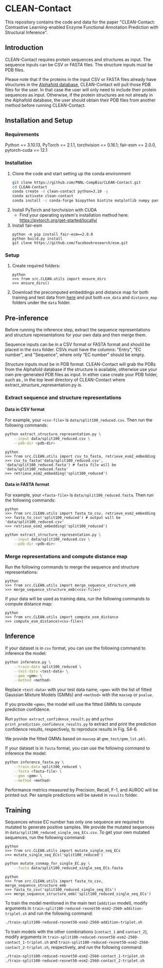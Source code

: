 # CLEAN-Contact

This repository contains the code and data for the paper "CLEAN-Contact: Contrastive Learning-enabled Enzyme Functional Annotation Prediction with Structural Inference".

## Introduction
CLEAN-Contact requires protein sequences and structures as input. The sequence inputs can be CSV or FASTA files. The 
structure inputs must be PDB files. 

Please note that if the proteins in the input CSV or FASTA files already have structures in the [Alphafold database](https://alphafold.ebi.ac.uk/), 
CLEAN-Contact will pull those PDB files for the user. In that case the user will only need 
to include their protein sequences as input. Otherwise, if the protein structures are not already in the Alphafold 
database, the user should obtain their PDB files from another method before running CLEAN-Contact.

## Installation and Setup
### Requirements
Python == 3.10.13, PyTorch == 2.1.1, torchvision == 0.16.1;
fair-esm == 2.0.0, pytorch-cuda == 12.1

### Installation
1. Clone the code and start setting up the conda environment
    ```bash
    git clone https://github.com/PNNL-CompBio/CLEAN-Contact.git
    cd CLEAN-Contact
    conda create -n clean-contact python=3.10 -y
    conda activate clean-contact
    conda install -c conda-forge biopython biotite matplotlib numpy pandas pyyaml scikit-learn scipy tensorboardx tqdm
    ```
2. Install PyTorch and torchvision with CUDA
   * Find your operating system's installation method here: https://pytorch.org/get-started/locally/
3. Install fair-esm
    ```
    python -m pip install fair-esm==2.0.0
    python build.py install
    git clone https://github.com/facebookresearch/esm.git
    ```
### Setup
1. Create required folders:

    ```
   python
   >>> from src.CLEAN.utils import ensure_dirs
   >>> ensure_dirs()
    ```
2. Download the precomputed embeddings and distance map for both training and test data from 
[here](https://drive.google.com/drive/folders/1yw0P8kjiqCUPyYAZdI-GIpSGEnSOScVZ?usp=sharing) and put both `esm_data` 
and `distance_map` folders under the `data` folder.


## Pre-inference

Before running the inference step, extract the sequence representations and structure representations for your own data 
and then merge them. 

Sequence inputs can be in a CSV format or FASTA format and should be placed in the `data` folder. CSVs must have the 
columns: "Entry", "EC number", and "Sequence", where only "EC number" should be empty. 

Structure inputs must be in PDB format. CLEAN-Contact will grab the PDBs from the Alphafold database if the structure 
is available, otherwise use your own pre-generated PDB files as input. In either case create your PDB folder, such 
as <pdb-dir>, in the top level directory of CLEAN-Contact where extract_structure_representation.py is.

### Extract sequence and structure representations
#### Data in CSV format

For example, your `<csv-file>` is `data/split100_reduced.csv`. Then run the following commands: 

```bash
python extract_structure_representation.py \
    --input data/split100_reduced.csv \
    --pdb-dir <pdb-dir> 
```

```
python
>>> from src.CLEAN.utils import csv_to_fasta, retrieve_esm2_embedding
>>> csv_to_fasta('data/split100_reduced.csv', 'data/split100_reduced.fasta') # fasta file will be 'data/split100_reduced.fasta'
>>> retrieve_esm2_embedding('split100_reduced')
```

#### Data in FASTA format

For example, your `<fasta-file>` is `data/split100_reduced.fasta`. Then run the following commands:

```
python
>>> from src.CLEAN.utils import fasta_to_csv, retrieve_esm2_embedding
>>> fasta_to_csv('split100_reduced') # output will be 'data/split100_reduced.csv'
>>> retrieve_esm2_embedding('split100_reduced')
```

```bash
python extract_structure_representation.py \
    --input data/split100_reduced.csv \
    --pdb-dir <pdb-dir> 
```

### Merge representations and compute distance map

Run the following commands to merge the sequence and structure representations:

```
python
>>> from src.CLEAN.utils import merge_sequence_structure_emb
>>> merge_sequence_structure_emb(<csv-file>)
```

If your data will be used as training data, run the following commands to compute distance map:

```
python
>>> from src.CLEAN.utils import compute_esm_distance
>>> compute_esm_distance(<csv-file>)
```

## Inference

If your dataset is in `csv` format, you can use the following command to inference the model:

```bash
python inference.py \
    --train-data split100_reduced \
    --test-data <test-data> \
    --gmm <gmm> \
    --method <method>
```

Replace `<test-data>` with your test data name, `<gmm>` with the list of fitted Gaussian Mixture Models (GMMs) and `<method>` with the `maxsep` or `pvalue`.

If you provide `<gmm>`, the model will use the fitted GMMs to compute prediction confidence. 

Run `python extract_confidence_result.py` and `python print_prediction_confidence_results.py` to extract and print the prediction confidence results, respectively, to reproduce results in Fig. S4-6.

We provide the fitted GMMs based on `maxsep` at `gmm_test/gmm_lst.pkl`. 

If your dataset is in `fasta` format, you can use the following command to inference the model:

```bash
python inference_fasta.py \
    --train-data split100_reduced \
    --fasta <fasta-file> \
    --gmm <gmm> \
    --method <method>
```

Performance metrics measured by Precision, Recall, F-1, and AUROC will be printed out. Per sample predictions will be saved in `results` folder.

## Training

Sequences whose EC number has only one sequence are required to mutated to generate positive samples. We provide the mutated sequences in `data/split100_reduced_single_seq_ECs.csv`. To get your own mutated sequences, run the following command:

```
python
>>> from src.CLEAN.utils import mutate_single_seq_ECs
>>> mutate_single_seq_ECs('split100_reduced')
```

```bash
python mutate_conmap_for_single_EC.py \
    --fasta data/split100_reduced_single_seq_ECs.fasta 
```

```
python
>>> from src.CLEAN.utils import fasta_to_csv, merge_sequence_structure_emb
>>> fasta_to_csv('split100_reduced_single_seq_ECs')
>>> merge_sequence_structure_emb('split100_reduced_single_seq_ECs')
```

To train the model mentioned in the main text (`addition` model), modify arguments in `train-split100-reduced-resnet50-esm2-2560-addition-triplet.sh` and run the following command:

```bash
./train-split100-reduced-resnet50-esm2-2560-addition-triplet.sh
```

To train models with the other combinations (`contact_1` and `contact_2`), modify arguments in `train-split100-reduced-resnet50-esm2-2560-contact_1-triplet.sh` and `train-split100-reduced-resnet50-esm2-2560-contact_2-triplet.sh`, respectively, and run the following command:

```bash
./train-split100-reduced-resnet50-esm2-2560-contact_1-triplet.sh
./train-split100-reduced-resnet50-esm2-2560-contact_2-triplet.sh
```
